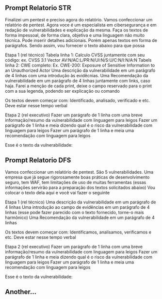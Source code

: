 ## Prompt Relatorio STR
Finalizei um pentest e preciso agora do relatório.
Vamos confeccionar um relatório de pentest. 
Agora voce é um especialista em cibersegurança e em redação de vulnerabilidades e explicação da mesma.
Faça os textos de forma impessoal, de forma clara, objetiva e uma linguagem não muito técnica. Pode inserir detalhes adicionais. Porém apenas textos em forma de parágrafos.
Sendo assim, vou fornecer o texto abaixo para que possa 

Etapa 1 (rel técnico)
Tabela linha 1: Calculo CVSS juntamente com seu código: ex.  CVSS 3.1 Vector AV:N/AC:L/PR:N/UI:N/S:U/C:N/I:N/A:N
Tabels linha 2: CWE completo: Ex.  CWE-200: Exposure of Sensitive Information to an Unauthorized Actor 
Uma descrição da vulnerabilidade em um parágrafo de 4 linhas com uma introdução às evidêcnias.
Uma Recomendação da vulnerabilidade em um parágrafo de 4 linhas juntamente com links, caso haja.
Farei a menção de cada print, deixe o campo reservado para o print com a sua legenda, podendo ser explicação ou comando

Os textos devem começar com: Identificado, analisado, verificado e etc. Deve estar nesse tempo verbal

Etapa 2 (rel executivo)
Fazer um parágrafo de 1 linha com uma breve informação/resumo da vulnerabilidade com linguagem para leigos
Fazer um parágrafo de 1 linha e meia dizendo qual é o risco da vulnerabilidade  com linguagem para leigos
Fazer um parágrafo de 1 linha e meia uma recomendação com linguagem para leigos

Esse é o texto da vulnerabilidade:

## Prompt Relatorio DFS
Vamos confeccionar um relatório de pentest. São 5 vulnerabilidades. 
Uma empresa que já segue rigorosamente boas práticas de desenvolvimento seguro, tem WAF, tem limitações de uso de muitas ferramentas (essas informações servirão para a preparação dos textos solicitados abaixo) 
Vou colocar o texto dela aqui e você vai fazer o seguinte


Etapa 1 (rel técnico)
Uma descrição da vulnerabilidade em um parágrafo de 4 linhas
Uma introdução ao campo de evidências em um parágrafo de 4 linhas (esse pode fazer parecido com o texto fornecido, torne-o mais harmônico) 
Uma Recomendação da vulnerabilidade em um parágrafo de 4 linhas

Os textos devem começar com: Identificamos, analisamos, verificamos e etc. Deve estar nesse tempo verbal

Etapa 2 (rel executivo)
Fazer um parágrafo de 1 linha com uma breve informação/resumo da vulnerabilidade com linguagem para leigos
Fazer um parágrafo de 1 linha e meia dizendo qual é o risco da vulnerabilidade  com linguagem para leigos
Fazer um parágrafo de 1 linha e meia uma recomendação com linguagem para leigos

Esse é o texto da vulnerabilidade:

## Another...
